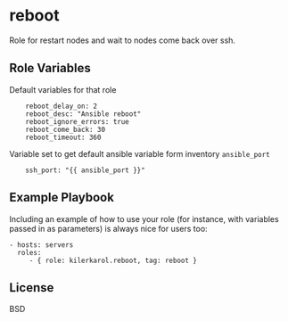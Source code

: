 reboot
=========

Role for restart nodes and wait to nodes come back over ssh.

Role Variables
--------------

Default variables for that role
```
    reboot_delay_on: 2
    reboot_desc: "Ansible reboot"
    reboot_ignore_errors: true
    reboot_come_back: 30
    reboot_timeout: 360
```

Variable set to get default ansible variable form inventory `ansible_port` 
```
    ssh_port: "{{ ansible_port }}"
```

Example Playbook
----------------

Including an example of how to use your role (for instance, with variables passed in as parameters) is always nice for users too:

    - hosts: servers
      roles:
         - { role: kilerkarol.reboot, tag: reboot }

License
-------

BSD